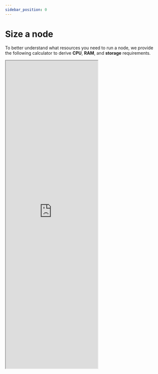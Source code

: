 ```yaml
---
sidebar_position: 0
---
```


# Size a node

To better understand what resources you need to run a node, we provide the
following calculator to derive **CPU**, **RAM**, and **storage** requirements.

<iframe
  src="https://tenzir-node-sizing.streamlit.app/?embed=true"
  height="1000"
  style={{ width: "100%", border: "none" }}
></iframe>

